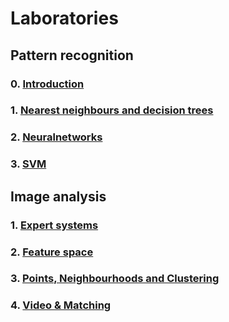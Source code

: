 # Laboratories

## Pattern recognition

### 0. [Introduction](./LABS/ML0_Introduction.ipynb)

### 1. [Nearest neighbours and decision trees](./LABS/ML1_Nearest_Neighbours_and_Decision_Trees.ipynb)

### 2. [Neuralnetworks](./LABS/ML2_Neural_Networks.ipynb)

### 3. [SVM](./LABS/ML3_SVM.ipynb)

## Image analysis

### 1. [Expert systems](./LABS/PR1_Expert_System.ipynb)

### 2. [Feature space](./LABS/PR2_Feature_Space.ipynb)

### 3. [Points, Neighbourhoods and Clustering](./LABS/PR3_Points_Neighbourhoods_and_Clustering.ipynb)

### 4. [Video & Matching](./LABS/PR4_Video_and_Matching.ipynb)